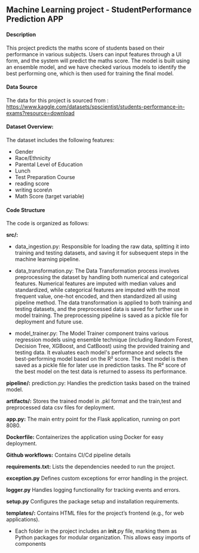 ## Machine Learning project - StudentPerformance Prediction APP

#### Description
This project predicts the maths score of students based on their performance in various subjects. Users can input features through a UI form, and the system will predict the maths score. The model is built using an ensemble model, and we have checked various models to identify the best performing one, which is then used for training the final model.

#### Data Source
The data for this project is sourced from : https://www.kaggle.com/datasets/spscientist/students-performance-in-exams?resource=download

#### Dataset Overview:
The dataset includes the following features:
- Gender 
- Race/Ethnicity 
- Parental Level of Education 
- Lunch 
- Test Preparation Course 
- reading score
- writing score\n
- Math Score (target variable)

#### Code Structure

The code is organized as follows:

**src/:**
- data_ingestion.py: Responsible for loading the raw data, splitting it into training and testing datasets, and saving it for subsequent steps in the machine learning pipeline.

- data_transformation.py: The Data Transformation process involves preprocessing the dataset by handling both numerical and categorical features. Numerical features are imputed with median values and standardized, while categorical features are imputed with the most frequent value, one-hot encoded, and then standardized all using pipeline method. The data transformation is applied to both training and testing datasets, and the preprocessed data is saved for further use in model training. The preprocessing pipeline is saved as a pickle file for deployment and future use.

- model_trainer.py: The Model Trainer component trains various regression models using ensemble technique (including Random Forest, Decision Tree, XGBoost, and CatBoost) using the provided training and testing data. It evaluates each model's performance and selects the best-performing model based on the R² score. The best model is then saved as a pickle file for later use in prediction tasks. The R² score of the best model on the test data is returned to assess its performance.

**pipeline/:**
prediction.py: Handles the prediction tasks based on the trained model.

**artifacts/:**
 Stores the trained model in .pkl format and the train,test and preprocessed data csv files for deployment.

**app.py:**
The main entry point for the Flask application, running on port 8080.

**Dockerfile:**
Containerizes the application using Docker for easy deployment.

**Github workflows:**
Contains CI/Cd pipeline details 

**requirements.txt:**
Lists the dependencies needed to run the project.

**exception.py**
Defines custom exceptions for error handling in the project.

**logger.py**
Handles logging functionality for tracking events and errors.

**setup.py**
Configures the package setup and installation requirements.

**templates/:**
Contains HTML files for the project’s frontend (e.g., for web applications).

- Each folder in the project includes an __init__.py file, marking them as Python packages for modular organization. This allows easy imports of components 